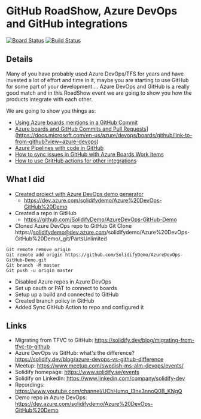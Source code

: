 # GitHub RoadShow, Azure DevOps and GitHub integrations #

[![Board Status](https://dev.azure.com/solidifydemo/0ea002ce-c62d-41f1-95fc-c1afff80c684/b784ad7c-2945-455d-821f-57f4d1152f5a/_apis/work/boardbadge/194f0f53-756a-4871-ad09-b43d0e302978)](https://dev.azure.com/solidifydemo/0ea002ce-c62d-41f1-95fc-c1afff80c684/_boards/board/t/b784ad7c-2945-455d-821f-57f4d1152f5a/Microsoft.RequirementCategory/)
[![Build Status](https://dev.azure.com/solidifydemo/Azure%20DevOps-GitHub%20Demo/_apis/build/status/SolidifyDemo.AzureDevOps-GitHub-Demo?branchName=master)](https://dev.azure.com/solidifydemo/Azure%20DevOps-GitHub%20Demo/_build/latest?definitionId=211&branchName=master)

## Details ##
Many of you have probably used Azure DevOps/TFS for years and have invested a lot of effort and time in it, maybe you are starting to use GitHub for some part of your development....
Azure DevOps and GitHub is a really good match and in this RoadShow event we are going to show you how the products integrate with each other.

We are going to show you things as:
- [Using Azure boards mentions in a GitHub Commit](https://docs.microsoft.com/en-us/azure/devops/boards/github/?view=azure-devops)
- [Azure boards and GitHub Commits and Pull Requests]()](https://docs.microsoft.com/en-us/azure/devops/boards/github/link-to-from-github?view=azure-devops)
- [Azure Pipelines with code in GitHub](https://docs.microsoft.com/en-us/azure/devops/pipelines/repos/github?view=azure-devops&tabs=yaml#access-to-github-repositories)
- [How to sync issues in GitHub with Azure Boards Work Items](https://github.com/marketplace/actions/github-issues-to-azure-devops)
- [How to use GritHub actions for other integrations](https://github.com/marketplace/actions/azure-devops-work-item-linker)

## What I did ##
- [Created project with Azure DevOps demo generator](https://azuredevopsdemogenerator.azurewebsites.net/)
  - https://dev.azure.com/solidifydemo/Azure%20DevOps-GitHub%20Demo
- Created a repo in GitHub
  - https://github.com/SolidifyDemo/AzureDevOps-GitHub-Demo
- Cloned Azure DevOps repo to GitHub
Git Clone https://solidifydemo@dev.azure.com/solidifydemo/Azure%20DevOps-GitHub%20Demo/_git/PartsUnlimited
```
Git remote remove origin
Git remote add origin https://github.com/SolidifyDemo/AzureDevOps-GitHub-Demo.git
Git branch -M master
Git push -u origin master
```
- Disabled Azure repos in Azure DevOps
- Set up oauth or PAT to connect to boards
- Setup up a build and connected to GitHub 
- Created branch policy in GitHub
- Added Sync GitHub Action to repo and configured it


## Links ##
- Migrating from TFVC to GitHub: https://solidify.dev/blog/migrating-from-tfvc-to-github
- Azure DevOps vs GitHub: what's the difference? https://solidify.dev/blog/azure-devops-vs-github-difference
- Meetup: https://www.meetup.com/swedish-ms-alm-devops/events/
- Solidify homepage: https://www.solidify.se/events
- Solidify on LinkedIn: https://www.linkedin.com/company/solidify-dev
- Recordings: https://www.youtube.com/channel/UChHumq_I3ne3nnoQ0B_KNgQ
- Demo repo in Azure DevOps: https://dev.azure.com/solidifydemo/Azure%20DevOps-GitHub%20Demo
